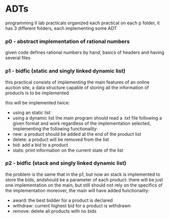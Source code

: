 # ADTs
programming II lab practicals 
organized each practical on each p folder, it has 3 different folders, each implementing some ADT

### p0 - abstract implementation of rational numbers
given code defines rational numbers by hand, basics of headers and having several files

### p1 - bidfic (static and singly linked dynamic list)
this practical consists of implementing the main features of an online auction site, a data structure capable of storing all the information of products is to be implemented

this will be implemented twice:
- using an static list
- using a dynamic list
the main program should read a .txt file following a given format and work regardless of the implementation selected, implementing the following functionality:
- new: a product should be added at the end of the product list
- delete: a product will be removed from the list
- bid: add a bid to a product
- stats: print information on the current state of the list


### p2 - bidfic (stack and singly linked dynamic list)
the problem is the same that in the p1, but now an stack is implemented to store the bids, andshould be a parameter of each product:
there will be just one implementation on the main, but still should not rely on the specifics of the implementation
moreover, the main will have added functionality:
- award: the best bidder for a product is declared
- withdraw: current highest bid for a product is withdrawn
- remove: delete all products with no bids

